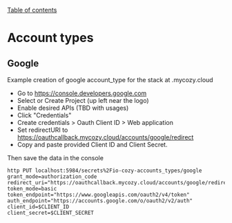 [Table of contents](README.md#table-of-contents)

# Account types

## Google

Example creation of google account_type for the stack at .mycozy.cloud

* Go to https://console.developers.google.com
* Select or Create Project (up left near the logo)
* Enable desired APIs (TBD with usages)
* Click "Credentials"
* Create credentials > Oauth Client ID > Web application
* Set redirectURI to https://oauthcallback.mycozy.cloud/accounts/google/redirect
* Copy and paste provided Client ID and Client Secret.

Then save the data in the console

```
http PUT localhost:5984/secrets%2Fio-cozy-accounts_types/google
grant_mode=authorization_code
redirect_uri="https://oauthcallback.mycozy.cloud/accounts/google/redirect"
token_mode=basic
token_endpoint="https://www.googleapis.com/oauth2/v4/token"
auth_endpoint="https://accounts.google.com/o/oauth2/v2/auth"
client_id=$CLIENT_ID
client_secret=$CLIENT_SECRET
```
